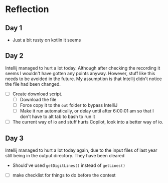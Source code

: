 # Reflection

## Day 1
* Just a bit rusty on kotlin it seems

## Day 2
Intellij managed to hurt a lot today. Although after checking the recording
it seems I wouldn't have gotten any points anyway. However, stuff like this
needs to be avoided in the future. My assumption is that Intellij didn't
notice the file had been changed.
* [ ] Create download script.
  * [ ] Download the file
  * [ ] Force copy it to the `out` folder to bypass IntelliJ
  * [ ] Make it run automatically, or delay until after 6:00:01 am 
    so that I don't have to alt tab to bash to run it 
* [ ] The current way of io and stuff hurts Copilot, look into a better
  way of io.

## Day 3
Intellij managed to hurt a lot today again, due to the input files of last 
year still being in the output directory. They have been cleared
* Should've used `getDigitLines()` instead of `getLines()`
* [ ] make checklist for things to do before the contest